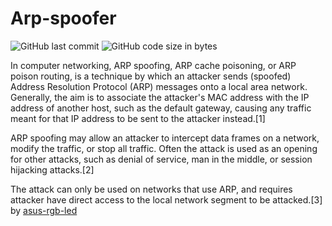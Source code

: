 # Arp-spoofer
![GitHub last commit](https://img.shields.io/github/last-commit/nowakkines/arp-spoofer)
![GitHub code size in bytes](https://img.shields.io/github/languages/code-size/nowakkines/arp-spoofer)

In computer networking, ARP spoofing, ARP cache poisoning, or ARP poison routing, is a technique by which an attacker sends (spoofed) Address Resolution Protocol (ARP) messages onto a local area network. Generally, the aim is to associate the attacker's MAC address with the IP address of another host, such as the default gateway, causing any traffic meant for that IP address to be sent to the attacker instead.[1]

ARP spoofing may allow an attacker to intercept data frames on a network, modify the traffic, or stop all traffic. Often the attack is used as an opening for other attacks, such as denial of service, man in the middle, or session hijacking attacks.[2]

The attack can only be used on networks that use ARP, and requires attacker have direct access to the local network segment to be attacked.[3]
by [asus-rgb-led](https://github.com/nowakkines/arp-spoofer)



